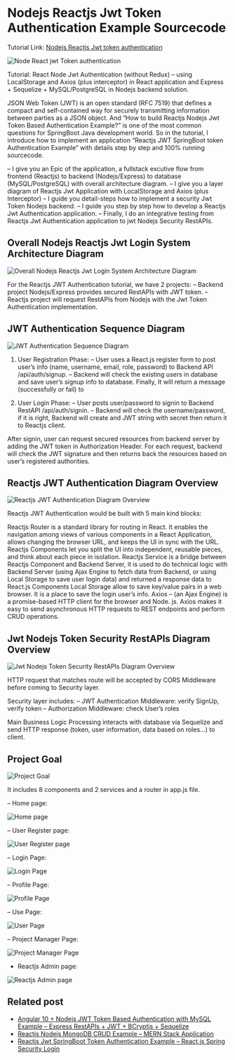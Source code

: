 # Nodejs Reactjs Jwt Token Authentication Example Sourcecode
Tutorial Link: [Nodejs Reactjs Jwt token authentication](https://loizenai.com/react-node-jwt-authentication/)

![Node React jwt Token authentication](https://loizenai.com/wp-content/uploads/2020/11/Reactjs-Nodejs-Jwt-Authentication-without-Redux-using-Axios-and-LocalStorage.png)

Tutorial: React Node Jwt Authentication (without Redux) – using LocalStorage and Axios (plus interceptor) in React application and Express + Sequelize + MySQL/PostgreSQL in Nodejs backend solution.

JSON Web Token (JWT) is an open standard (RFC 7519) that defines a compact and self-contained way for securely transmitting information between parties as a JSON object. And “How to build Reactjs Nodejs Jwt Token Based Authentication Example?” is one of the most common questions for SpringBoot Java development world. So in the tutorial, I introduce how to implement an application “Reactjs JWT SpringBoot token Authentication Example” with details step by step and 100% running sourcecode.

– I give you an Epic of the application, a fullstack excutive flow from frontend (Reactjs) to backend (Nodejs/Express) to database (MySQL/PostgreSQL) with overall architecture diagram.
– I give you a layer diagram of Reactjs Jwt Application with LocalStorage and Axios (plus Interceptor)
– I guide you detail-steps how to implement a security Jwt Token Nodejs backend.
– I guide you step by step how to develop a Reactjs Jwt Authentication application.
– Finally, I do an integrative testing from Reactjs Jwt Authentication application to jwt Nodejs Security RestAPIs.

## Overall Nodejs Reactjs Jwt Login System Architecture Diagram

![Overall Nodejs Reactjs Jwt Login System Architecture Diagram](https://loizenai.com/wp-content/uploads/2020/11/Overall-Diagram-Reactjs-JWT-Authentication.png)

For the Reactjs JWT Authentication tutorial, we have 2 projects:
– Backend project Nodejs/Express provides secured RestAPIs with JWT token.
– Reactjs project will request RestAPIs from Nodejs with the Jwt Token Authentication implementation.

## JWT Authentication Sequence Diagram

![JWT Authentication Sequence Diagram](https://loizenai.com/wp-content/uploads/2020/11/Reactjs-Node-Jwt-Authentication-Working-Process-Diagram.png)

1. User Registration Phase:
– User uses a React.js register form to post user’s info (name, username, email, role, password) to Backend API /api/auth/signup.
– Backend will check the existing users in database and save user’s signup info to database. Finally, It will return a message (successfully or fail) to

2. User Login Phase:
– User posts user/password to signin to Backend RestAPI /api/auth/signin.
– Backend will check the username/password, if it is right, Backend will create and JWT string with secret then return it to Reactjs client.

After signin, user can request secured resources from backend server by adding the JWT token in Authorization Header. For each request, backend will check the JWT signature and then returns back the resources based on user’s registered authorities.

## Reactjs JWT Authentication Diagram Overview

![Reactjs JWT Authentication Diagram Overview](https://loizenai.com/wp-content/uploads/2020/11/Reactjs-Node-JWT-Authentication-Layer-Diagram.png)

Reactjs JWT Authentication would be built with 5 main kind blocks:

Reactjs Router is a standard library for routing in React. It enables the navigation among views of various components in a React Application, allows changing the browser URL, and keeps the UI in sync with the URL.
Reactjs Components let you split the UI into independent, reusable pieces, and think about each piece in isolation.
Reactjs Service is a bridge between Reactjs Component and Backend Server, it is used to do technical logic with Backend Server (using Ajax Engine to fetch data from Backend, or using Local Storage to save user login data) and returned a response data to React.js Components
Local Storage allow to save key/value pairs in a web browser. It is a place to save the login user’s info.
Axios – (an Ajax Engine) is a promise-based HTTP client for the browser and Node. js. Axios makes it easy to send asynchronous HTTP requests to REST endpoints and perform CRUD operations.

## Jwt Nodejs Token Security RestAPIs Diagram Overview

![Jwt Nodejs Token Security RestAPIs Diagram Overview](https://loizenai.com/wp-content/uploads/2020/11/Reactjs-Nodejs-Jwt-Authentication-Architecture-Diagram-Back-End-Server.png)

HTTP request that matches route will be accepted by CORS Middleware before coming to Security layer.

Security layer includes:
– JWT Authentication Middleware: verify SignUp, verify token
– Authorization Middleware: check User’s roles

Main Business Logic Processing interacts with database via Sequelize and send HTTP response (token, user information, data based on roles…) to client.

## Project Goal

![Project Goal](https://loizenai.com/wp-content/uploads/2020/11/Reactjs-Jwt-Authentication-project-structure-3.png)

It includes 8 components and 2 services and a router in app.js file.

– Home page:

![Home page](https://loizenai.com/wp-content/uploads/2020/11/Reactjs-Home-Page-signout-returned-page.png)

– User Register page:

![User Register page](https://loizenai.com/wp-content/uploads/2020/11/Reactjs-jwt-authentication-signup-Jack-with-user-role.png)

– Login Page:

![Login Page](https://loizenai.com/wp-content/uploads/2020/11/reactjs-jwt-nodejs-authentication-wrong-login-user-validation.png)

– Profile Page:

![Profile Page](https://loizenai.com/wp-content/uploads/2020/11/reactjs-user-profile-info.png)

– Use Page:

![User Page](https://loizenai.com/wp-content/uploads/2020/11/reactjs-nodejs-jwt-authentication-user-content-info.png)

– Project Manager Page:

![Project Manager Page](https://loizenai.com/wp-content/uploads/2020/11/Profile-page-of-Adam-user.png)

- Reactjs Admin page:

![Reactjs Admin page](https://loizenai.com/wp-content/uploads/2020/11/Admin-Content-page.png)

## Related post

- [Angular 10 + Nodejs JWT Token Based Authentication with MySQL Example – Express RestAPIs + JWT + BCryptjs + Sequelize](https://loizenai.com/angular-10-nodejs-jwt-authentication-mysql-examples-tutorials/)
- [Reactjs Nodejs MongoDB CRUD Example – MERN Stack Application](https://loizenai.com/reactjs-nodejs-mongodb-crud/)
- [Reactjs Jwt SpringBoot Token Authentication Example – React.js Spring Security Login](https://loizenai.com/jwt-springboot-reactjs-token-authentication-example/)
